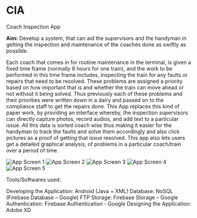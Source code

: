 # CIA
Coach Inspection App

**Aim:** Develop a system, that can aid the supervisors and the handyman in getting the inspection and maintenance of the coaches done as swiftly as possible.

Each coach that comes in for routine maintenance in the terminal, is given a fixed time frame (normally 6 hours for one train), and the work to be performed in this time frame includes, inspecting the train for any faults or repairs that need to be resolved. These problems are assigned a priority based on how important that is and whether the train can move ahead or not without it being solved. Thus previously each of these problems and their priorities were written down in a dairy and passed on to the compliance staff to get the repairs done.
This App replaces this kind of paper work, by providing an interface whereby, the inspection supervisors can directly capture photos, record audios, and add text to a particular issue. All this data is sorted coach wise thus making it easier for the handyman to track the faults and solve them accordingly and also click pictures as a proof of getting that issue resolved.
This app also lets users get a detailed graphical analysis, of problems in a particular coach/train over a period of time.

![App Screen 1](https://user-images.githubusercontent.com/29853549/119224491-4a99bd80-bb1c-11eb-9f76-b215ad460cbc.png)
![App Screen 2](https://user-images.githubusercontent.com/29853549/119224496-54bbbc00-bb1c-11eb-90d8-699219ba87d8.png)
![App Screen 3](https://user-images.githubusercontent.com/29853549/119224512-61d8ab00-bb1c-11eb-8267-156ae47f04fd.png)
![App Screen 4](https://user-images.githubusercontent.com/29853549/119224522-68672280-bb1c-11eb-9ef0-cd831179bf02.png)
![App Screen 5](https://user-images.githubusercontent.com/29853549/119224525-6b621300-bb1c-11eb-835c-33ab63e77940.png)

Tools/Softwares used:

Developing the Application: Android (Java + XML)
Database: NoSQL (Firebase Database – Google)
FTP Storage: Firebase Storage – Google
Authentication: Firebase Authentication - Google
Designing the Application: Adobe XD
